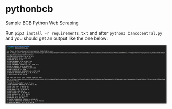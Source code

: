 # pythonbcb
Sample BCB Python Web Scraping

Run `pip3 install -r requirements.txt` and after `python3 bancocentral.py` and you should get an output like the one below:

![Terminal Output](https://github.com/oliveiramarcio/pythonbcb/blob/master/Screen%20Shot%202020-06-01%20at%2017.03.49.png)
